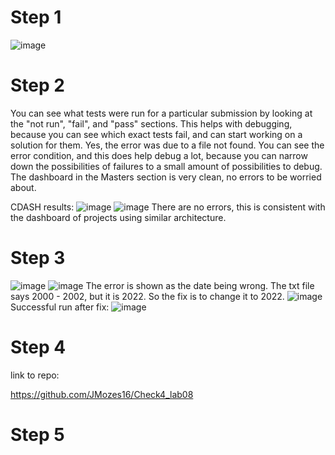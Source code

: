 # Step 1
![image](https://user-images.githubusercontent.com/85561037/179602315-c34dc0d8-2328-4223-a890-c6dd1be68c3f.png)

# Step 2
You can see what tests were run for a particular submission by looking at the "not run", "fail", and "pass" sections. This helps with debugging, because you can see which exact tests fail, and can start working on a solution for them.
Yes, the error was due to a file not found. You can see the error condition, and this does help debug a lot, because you can narrow down the possibilities of failures to a small amount of possibilities to debug.
The dashboard in the Masters section is very clean, no errors to be worried about.

CDASH results:
![image](https://user-images.githubusercontent.com/85561037/179631818-f10d9fbc-240a-44f8-b372-9585e54ec127.png)
![image](https://user-images.githubusercontent.com/85561037/179632213-21e5dc75-27f6-4c78-9b7a-57a0e5683849.png)
There are no errors, this is consistent with the dashboard of projects using similar architecture.


# Step 3
![image](https://user-images.githubusercontent.com/85561037/179635338-a87bc334-9b74-460a-afc8-8633ab879e5f.png)
![image](https://user-images.githubusercontent.com/85561037/179635775-36cc7c15-f379-4206-9f29-0b4405355e4a.png)
The error is shown as the date being wrong. The txt file says 2000 - 2002, but it is 2022. So the fix is to change it to 2022.
![image](https://user-images.githubusercontent.com/85561037/179636065-2e42c250-f57b-4110-be75-f21aad2b26b5.png)
Successful run after fix:
![image](https://user-images.githubusercontent.com/85561037/179637265-1e85b82f-8c41-4b1a-81b2-96e1dd1b41a1.png)

# Step 4
link to repo:

https://github.com/JMozes16/Check4_lab08


# Step 5

